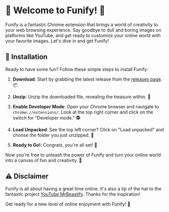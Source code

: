 # 🎉 Welcome to Funify! 🎉

Funify is a fantastic Chrome extension that brings a world of creativity to your web browsing experience. Say goodbye to dull and boring images on platforms like YouTube, and get ready to customize your online world with your favorite images. Let's dive in and get Funify!

## 🚀 Installation

Ready to have some fun? Follow these simple steps to install Funify:

1. **Download**: Start by grabbing the latest release from the [releases page](https://github.com/lukasolsen/Funify/releases). 📦

2. **Unzip**: Unzip the downloaded file, revealing the treasure within. 💼

3. **Enable Developer Mode**: Open your Chrome browser and navigate to `chrome://extensions/`. Look at the top right corner and click on the switch for "Developer mode." 🕵️

4. **Load Unpacked**: See the top left corner? Click on "Load unpacked" and choose the folder you just unzipped. 📂

5. **Ready to Go!**: Congrats, you're all set! 🎈

Now you're free to unleash the power of Funify and turn your online world into a canvas of fun and creativity. 🎨

## ⚠️ Disclaimer

Funify is all about having a great time online. It's also a tip of the hat to the fantastic project [YouTube MrBeastify](https://chrome.google.com/webstore/detail/youtube-mrbeastify/dbmaeobgdodeimjdjnkipbfhgeldnmeb). Thanks for the inspiration!

Get ready for a new level of online enjoyment with Funify! 🌟
